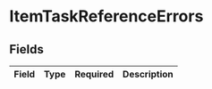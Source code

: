 # ItemTaskReferenceErrors


## Fields

| Field       | Type        | Required    | Description |
| ----------- | ----------- | ----------- | ----------- |